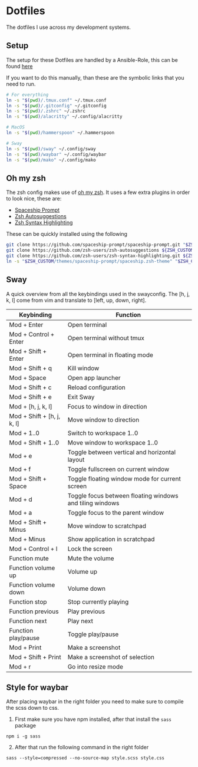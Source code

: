 # Dotfiles

The dotfiles I use across my development systems.

## Setup

The setup for these Dotfiles are handled by a Ansible-Role, this can be found [here](https://github.com/JonaVDM/dotfiles-role)

If you want to do this manually, than these are the symbolic links that you need to run.

```bash
# For everything
ln -s "$(pwd)/.tmux.conf" ~/.tmux.conf
ln -s "$(pwd)/.gitconfig" ~/.gitconfig
ln -s "$(pwd)/.zshrc" ~/.zshrc
ln -s "$(pwd)/alacritty" ~/.config/alacritty

# MacOS
ln -s "$(pwd)/hammerspoon" ~/.hammerspoon

# Sway
ln -s "$(pwd)/sway" ~/.config/sway
ln -s "$(pwd)/waybar" ~/.config/waybar
ln -s "$(pwd)/mako" ~/.config/mako
```

## Oh my zsh

The zsh config makes use of [oh my zsh](https://ohmyz.sh/). It uses a few extra plugins in order to look nice, these are:

- [Spaceship Prompt](https://github.com/spaceship-prompt/spaceship-prompt)
- [Zsh Autosuggestions](https://github.com/zsh-users/zsh-autosuggestions)
- [Zsh Syntax Highlighting](https://github.com/zsh-users/zsh-syntax-highlighting)

These can be quickly installed using the following

```bash
git clone https://github.com/spaceship-prompt/spaceship-prompt.git "$ZSH_CUSTOM/themes/spaceship-prompt" --depth=1
git clone https://github.com/zsh-users/zsh-autosuggestions ${ZSH_CUSTOM}/plugins/zsh-autosuggestions
git clone https://github.com/zsh-users/zsh-syntax-highlighting.git ${ZSH_CUSTOM}/plugins/zsh-syntax-highlighting
ln -s "$ZSH_CUSTOM/themes/spaceship-prompt/spaceship.zsh-theme" "$ZSH_CUSTOM/themes/spaceship.zsh-theme"
```

## Sway

A quick overview from all the keybindings used in the swayconfig.
The [h, j, k, l] come from vim and translate to [left, up, down, right].

| Keybinding                 | Function                                                 |
| -------------------------- | -------------------------------------------------------- |
| Mod + Enter                | Open terminal                                            |
| Mod + Control + Enter      | Open terminal without tmux                               |
| Mod + Shift + Enter        | Open terminal in floating mode                           |
| Mod + Shift + q            | Kill window                                              |
| Mod + Space                | Open app launcher                                        |
| Mod + Shift + c            | Reload configuration                                     |
| Mod + Shift + e            | Exit Sway                                                |
| Mod + [h, j, k, l]         | Focus to window in direction                             |
| Mod + Shift + [h, j, k, l] | Move window to direction                                 |
| Mod + 1..0                 | Switch to workspace 1..0                                 |
| Mod + Shift + 1..0         | Move window to workspace 1..0                            |
| Mod + e                    | Toggle between vertical and horizontal layout            |
| Mod + f                    | Toggle fullscreen on current window                      |
| Mod + Shift + Space        | Toggle floating window mode for current screen           |
| Mod + d                    | Toggle focus between floating windows and tiling windows |
| Mod + a                    | Toggle focus to the parent window                        |
| Mod + Shift + Minus        | Move window to scratchpad                                |
| Mod + Minus                | Show application in scratchpad                           |
| Mod + Control + l          | Lock the screen                                          |
| Function mute              | Mute the volume                                          |
| Function volume up         | Volume up                                                |
| Function volume down       | Volume down                                              |
| Function stop              | Stop currently playing                                   |
| Function previous          | Play previous                                            |
| Function next              | Play next                                                |
| Function play/pause        | Toggle play/pause                                        |
| Mod + Print                | Make a screenshot                                        |
| Mod + Shift + Print        | Make a screenshot of selection                           |
| Mod + r                    | Go into resize mode                                      |

## Style for waybar

After placing waybar in the right folder you need to make sure to compile the scss down to css.

1. First make sure you have npm installed, after that install the `sass` package

```
npm i -g sass
```

2. After that run the following command in the right folder

```
sass --style=compressed --no-source-map style.scss style.css
```
